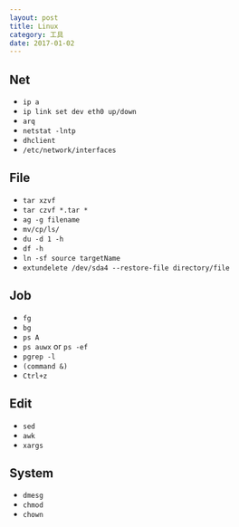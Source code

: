 ```yaml
---
layout: post
title: Linux
category: 工具
date: 2017-01-02
---
```


## Net

* `ip a`
* `ip link set dev eth0 up/down`
* `arq`
* `netstat -lntp`
* `dhclient`
* `/etc/network/interfaces`

## File

* `tar xzvf`
* `tar czvf *.tar *`
* `ag -g filename`
* `mv/cp/ls/`
* `du -d 1 -h`
* `df -h`
* `ln -sf source targetName`
* `extundelete /dev/sda4 --restore-file directory/file`

## Job

* `fg`
* `bg`
* `ps A`
* `ps auwx` or `ps -ef`
* `pgrep -l`
* `(command &)`
* `Ctrl+z`

## Edit

* `sed`
* `awk`
* `xargs`

## System

* `dmesg`
* `chmod`
* `chown`

